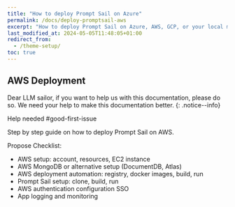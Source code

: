 ```yaml
---
title: "How to deploy Prompt Sail on Azure"
permalink: /docs/deploy-promptsail-aws
excerpt: "How to deploy Prompt Sail on Azure, AWS, GCP, or your local machine."
last_modified_at: 2024-05-05T11:48:05+01:00
redirect_from:
  - /theme-setup/
toc: true
---
```



## AWS Deployment 

Dear LLM sailor, if you want to help us with this documentation, please do so. We need your help to make this documentation better.
{: .notice--info}

Help needed #good-first-issue


Step by step guide on how to deploy Prompt Sail on AWS.

Propose Checklist:

* AWS setup: account, resources, EC2 instance
* AWS MongoDB or alternative setup (DocumentDB, Atlas)
* AWS deployment automation: registry, docker images, build, run
* Prompt Sail setup: clone, build, run
* AWS authentication configuration SSO
* App logging and monitoring

